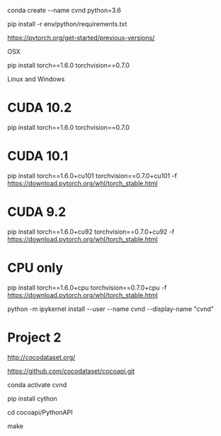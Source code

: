 
conda create --name cvnd python=3.6


pip install -r env/python/requirements.txt



https://pytorch.org/get-started/previous-versions/

OSX

pip install torch==1.6.0 torchvision==0.7.0


Linux and Windows

# CUDA 10.2
pip install torch==1.6.0 torchvision==0.7.0

# CUDA 10.1
pip install torch==1.6.0+cu101 torchvision==0.7.0+cu101 -f https://download.pytorch.org/whl/torch_stable.html

# CUDA 9.2
pip install torch==1.6.0+cu92 torchvision==0.7.0+cu92 -f https://download.pytorch.org/whl/torch_stable.html

# CPU only
pip install torch==1.6.0+cpu torchvision==0.7.0+cpu -f https://download.pytorch.org/whl/torch_stable.html



python -m ipykernel install --user --name cvnd --display-name "cvnd"


# Project 2
http://cocodataset.org/

https://github.com/cocodataset/cocoapi.git

conda activate cvnd

pip install cython

cd cocoapi/PythonAPI

make


